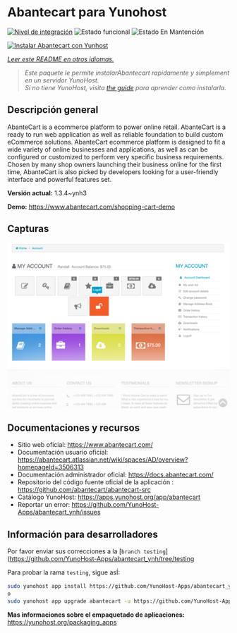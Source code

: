 <!--
Este archivo README esta generado automaticamente<https://github.com/YunoHost/apps/tree/master/tools/readme_generator>
No se debe editar a mano.
-->

# Abantecart para Yunohost

[![Nivel de integración](https://dash.yunohost.org/integration/abantecart.svg)](https://dash.yunohost.org/appci/app/abantecart) ![Estado funcional](https://ci-apps.yunohost.org/ci/badges/abantecart.status.svg) ![Estado En Mantención](https://ci-apps.yunohost.org/ci/badges/abantecart.maintain.svg)

[![Instalar Abantecart con Yunhost](https://install-app.yunohost.org/install-with-yunohost.svg)](https://install-app.yunohost.org/?app=abantecart)

*[Leer este README en otros idiomas.](./ALL_README.md)*

> *Este paquete le permite instalarAbantecart rapidamente y simplement en un servidor YunoHost.*  
> *Si no tiene YunoHost, visita [the guide](https://yunohost.org/install) para aprender como instalarla.*

## Descripción general

AbanteCart is a ecommerce platform to power online retail. AbanteCart is a ready to run web application as well as reliable foundation to build custom eCommerce solutions. AbanteCart ecommerce platform is designed to fit a wide variety of online businesses and applications, as well as can be configured or customized to perform very specific business requirements. Chosen by many shop owners launching their business online for the first time, AbanteCart is also picked by developers looking for a user-friendly interface and powerful features set.


**Versión actual:** 1.3.4~ynh3

**Demo:** <https://www.abantecart.com/shopping-cart-demo>

## Capturas

![Captura de Abantecart](./doc/screenshots/dashboard.png)

## Documentaciones y recursos

- Sitio web oficial: <https://www.abantecart.com/>
- Documentación usuario oficial: <https://abantecart.atlassian.net/wiki/spaces/AD/overview?homepageId=3506313>
- Documentación administrador oficial: <https://docs.abantecart.com/>
- Repositorio del código fuente oficial de la aplicación : <https://github.com/abantecart/abantecart-src>
- Catálogo YunoHost: <https://apps.yunohost.org/app/abantecart>
- Reportar un error: <https://github.com/YunoHost-Apps/abantecart_ynh/issues>

## Información para desarrolladores

Por favor enviar sus correcciones a la [`branch testing`](https://github.com/YunoHost-Apps/abantecart_ynh/tree/testing

Para probar la rama `testing`, sigue asÍ:

```bash
sudo yunohost app install https://github.com/YunoHost-Apps/abantecart_ynh/tree/testing --debug
o
sudo yunohost app upgrade abantecart -u https://github.com/YunoHost-Apps/abantecart_ynh/tree/testing --debug
```

**Mas informaciones sobre el empaquetado de aplicaciones:** <https://yunohost.org/packaging_apps>
